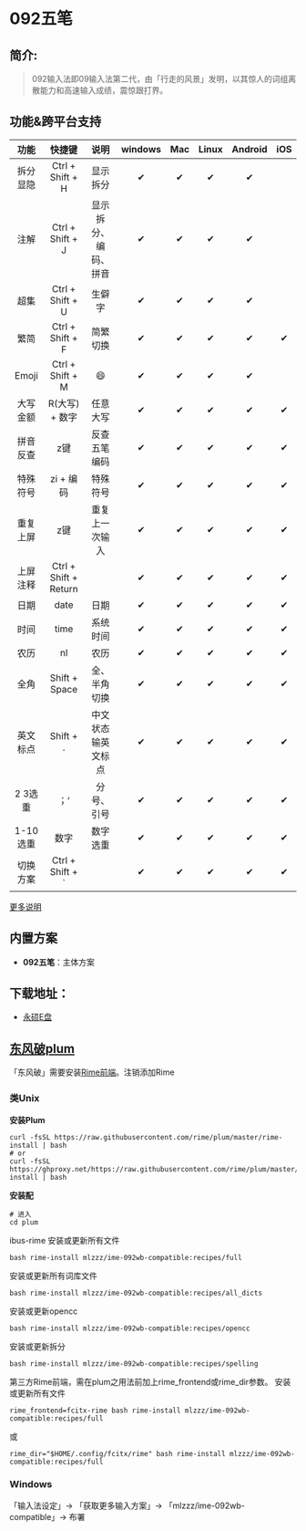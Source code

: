 # 092五笔

## 简介:
>092输入法即09输入法第二代，由「行走的风景」发明，以其惊人的词组离散能力和高速输入成绩，震惊跟打界。
## 功能&跨平台支持
|功能|快捷键|说明|windows|Mac|Linux|Android|iOS|
|:----:|:----:|:----:|:----:|:----:|:----:|:----:|:----:|
|拆分显隐|Ctrl + Shift + H|显示拆分|✔|✔|✔|✔|
|注解|Ctrl + Shift + J|显示拆分、编码、拼音|✔|✔|✔|✔|
|超集|Ctrl + Shift + U|生僻字|✔|✔|✔|✔|
|繁简|Ctrl + Shift + F|简繁切换|✔|✔|✔|✔|✔|
|Emoji|Ctrl + Shift + M|:smile:|✔|✔|✔|✔|
|大写金额|R(大写) + 数字|任意大写|✔|✔|✔|✔|✔|
|拼音反查|z键|反查五笔编码|✔|✔|✔|✔|✔|
|特殊符号|zi + 编码|特殊符号|✔|✔|✔|✔|✔|
|重复上屏|z键|重复上一次输入|✔|✔|✔|✔|✔|
|上屏注释|Ctrl + Shift + Return||✔|✔|✔|✔|✔|
|日期|date|日期|✔|✔|✔|✔|✔|
|时间|time|系统时间|✔|✔|✔|✔|✔|
|农历|nl|农历|✔|✔|✔|✔|✔|
|全角|Shift + Space|全、半角切换|✔|✔|✔|✔|✔|
|英文标点|Shift + .|中文状态输英文标点|✔|✔|✔|✔|✔|
|2 3选重|；‘|分号、引号|✔|✔|✔|✔|✔|
|1-10选重|数字|数字选重|✔|✔|✔|✔|✔|
|切换方案|Ctrl + Shift + `||✔|✔|✔|✔|✔|

[更多说明](https://github.com/mlzzz/ime-092wb-compatible/wiki)  

## 内置方案
+ **092五笔**：主体方案
## 下载地址：
 + [永硕E盘](http://092wb.ys168.com/)
## [东风破plum](https://github.com/rime/plum)
「东风破」需要安装[Rime前端](https://github.com/rime/home/wiki/RimeWithIBus)。注销添加Rime

### 类Unix
**安装Plum**  
```shell
curl -fsSL https://raw.githubusercontent.com/rime/plum/master/rime-install | bash
# or
curl -fsSL https://ghproxy.net/https://raw.githubusercontent.com/rime/plum/master/rime-install | bash
```

**安装配**  
```shell
# 进入
cd plum
```

ibus-rime
安装或更新所有文件
```shell
bash rime-install mlzzz/ime-092wb-compatible:recipes/full
```

安装或更新所有词库文件
```shell
bash rime-install mlzzz/ime-092wb-compatible:recipes/all_dicts
```

安装或更新opencc
```shell
bash rime-install mlzzz/ime-092wb-compatible:recipes/opencc
```

安装或更新拆分
```shell
bash rime-install mlzzz/ime-092wb-compatible:recipes/spelling
```

第三方Rime前端，需在plum之用法前加上rime_frontend或rime_dir参数。
安装或更新所有文件
```shell
rime_frontend=fcitx-rime bash rime-install mlzzz/ime-092wb-compatible:recipes/full
```

或
```shell
rime_dir="$HOME/.config/fcitx/rime" bash rime-install mlzzz/ime-092wb-compatible:recipes/full
```
### Windows
「输入法设定」-> 「获取更多输入方案」-> 「mlzzz/ime-092wb-compatible」-> 布署
